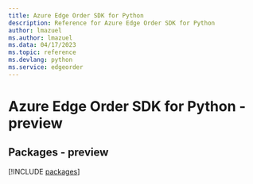 ```yaml
---
title: Azure Edge Order SDK for Python
description: Reference for Azure Edge Order SDK for Python
author: lmazuel
ms.author: lmazuel
ms.data: 04/17/2023
ms.topic: reference
ms.devlang: python
ms.service: edgeorder
---
```

# Azure Edge Order SDK for Python - preview
## Packages - preview
[!INCLUDE [packages](edge-order-index.md)]